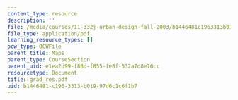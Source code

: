 ```yaml
---
content_type: resource
description: ''
file: /media/courses/11-332j-urban-design-fall-2003/b1446481c1963313b01997d6c1c6f1b7_grad_res.pdf
file_type: application/pdf
learning_resource_types: []
ocw_type: OCWFile
parent_title: Maps
parent_type: CourseSection
parent_uid: e1ea2d99-f88d-f855-fe8f-532a7d8e76cc
resourcetype: Document
title: grad_res.pdf
uid: b1446481-c196-3313-b019-97d6c1c6f1b7
---
```

